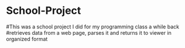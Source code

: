 # School-Project
#This was a school project I did for my programming class a while back
#retrieves data from a web page, parses it and returns it to viewer in organized format
